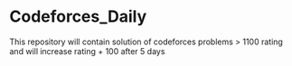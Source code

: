 # Codeforces_Daily
This repository will contain solution of codeforces problems > 1100 rating and will increase rating + 100 after 5 days 
